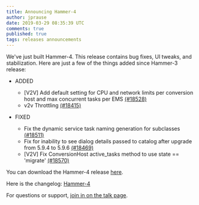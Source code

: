 ```yaml
---
title: Announcing Hammer-4
author: jprause
date: 2019-03-29 08:35:39 UTC
comments: true
published: true
tags: releases announcements
---
```


We've just built Hammer-4. This release contains bug fixes, UI tweaks, and stabilization.
Here are just a few of the things added since Hammer-3 release:

- ADDED
  * [V2V] Add default setting for CPU and network limits per conversion host and max concurrent tasks per EMS [(#18528)](https://github.com/ManageIQ/manageiq/pull/18528)
  * v2v Throttling [(#18415)](https://github.com/ManageIQ/manageiq/pull/18415)

- FIXED 
  * Fix the dynamic service task naming generation for subclasses [(#18511)](https://github.com/ManageIQ/manageiq/pull/18511) 
  * Fix for inability to see dialog details passed to catalog after upgrade from 5.9.4 to 5.9.6 [(#18469)](https://github.com/ManageIQ/manageiq/pull/18469)
  * [V2V] Fix ConversionHost active_tasks method to use state == 'migrate' [(#18570)](https://github.com/ManageIQ/manageiq/pull/18570)

You can download the Hammer-4 release [here](http://manageiq.org/download/).

Here is the changelog:
[Hammer-4](https://github.com/ManageIQ/manageiq/blob/hammer/CHANGELOG.md)

For questions or support,
[join in on the talk page](http://talk.manageiq.org/).
